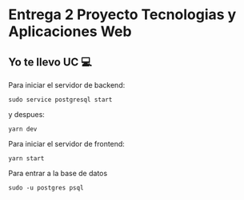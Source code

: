# Entrega 2 Proyecto Tecnologias y Aplicaciones Web

## Yo te llevo UC :computer:


Para iniciar el servidor de backend:

    sudo service postgresql start

y despues:

    yarn dev

Para iniciar el servidor de frontend:

    yarn start
    
Para entrar a la base de datos

    sudo -u postgres psql